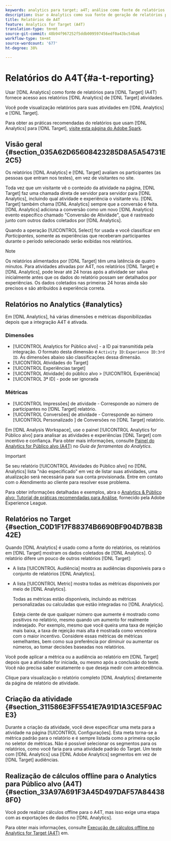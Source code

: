 ```yaml
---
keywords: analytics para target; a4T; análise como fonte de relatórios
description: Usar o Analytics como sua fonte de geração de relatórios para o Target (A4T) dá a você acesso aos relatórios do Analytics de suas atividades do Target.
title: Relatórios de A4T
feature: Analytics for Target (A4T)
translation-type: tm+mt
source-git-commit: 48b94f967252f5ddb009597456edf0a43bc54ba6
workflow-type: tm+mt
source-wordcount: '677'
ht-degree: 38%

---
```



# Relatórios do A4T{#a-t-reporting}

Usar [!DNL Analytics] como fonte de relatórios para [!DNL Target] (A4T) fornece acesso aos relatórios [!DNL Analytics] de [!DNL Target] atividades.

Você pode visualização relatórios para suas atividades em [!DNL Analytics] e [!DNL Target].

Para obter as práticas recomendadas do relatórios que usam [!DNL Analytics] para [!DNL Target], [visite esta página do Adobe Spark](https://spark.adobe.com/page/Lo3Spm4oBOvwF/).

## Visão geral {#section_035A62D65608423285D8A5A54731E2C5}

Os relatórios [!DNL Analytics] e [!DNL Target] avaliam os participantes (as pessoas que entram nos testes), em vez de visitantes no site.

Toda vez que um visitante vê o conteúdo da atividade na página, [!DNL Target] faz uma chamada direta de servidor para servidor para [!DNL Analytics], incluindo qual atividade e experiência o visitante viu. [!DNL Target] também chama  [!DNL Analytics] sempre que a conversão é feita. [!DNL Analytics] adiciona a conversão como um novo  [!DNL Analytics] evento específico chamado &quot;Conversão de Atividade&quot;, que é rastreado junto com outros dados coletados por  [!DNL Analytics].

Quando a operação [!UICONTROL Select] for usada e você classificar em *Participantes*, somente as experiências que receberam participantes durante o período selecionado serão exibidas nos relatórios.

>[!NOTE]
>
>Os relatórios alimentados por [!DNL Target] têm uma latência de quatro minutos. Para atividades ativadas por A4T, nos relatórios [!DNL Target] e [!DNL Analytics], pode levar até 24 horas após a atividade ser salva inicialmente antes que os dados do relatório possam ser detalhados por experiências. Os dados coletados nas primeiras 24 horas ainda são precisos e são atribuídos à experiência correta.

## Relatórios no Analytics   {#analytics}

Em [!DNL Analytics], há várias dimensões e métricas disponibilizadas depois que a integração A4T é ativada.

### Dimensões

* [!UICONTROL Analytics for Público alvo]  - a ID pai transmitida pela integração. O formato desta dimensão é `Activity ID:Experience ID:3rd ID`. As dimensões abaixo são classificações dessa dimensão.
* [!UICONTROL Atividades do Target]
* [!UICONTROL Experiências target]
* [!UICONTROL Atividade]  do público alvo >  [!UICONTROL Experiência]
* [!UICONTROL 3ª ID]  - pode ser ignorada

### Métricas

* [!UICONTROL Impressões]  de atividade - Corresponde ao número de   participantes no  [!DNL Target] relatório.
* [!UICONTROL Conversões]  de atividade - Corresponde ao número  [!UICONTROL Personalizado ] de Conversões no  [!DNL Target] relatório.

Em [!DNL Analysis Workspace], use o painel [!UICONTROL Analytics for Público alvo] para analisar as atividades e experiências [!DNL Target] com incentivo e confiança. Para obter mais informações, consulte [Painel do Analytics for Público alvo (A4T)](https://experienceleague.adobe.com/docs/analytics/analyze/analysis-workspace/panels/a4t-panel.html) no *Guia de ferramentas do Analytics*.

>[!IMPORTANT]
>
>Se seu relatório [!UICONTROL Atividades do Público alvo] no [!DNL Analytics] lista &quot;não especificado&quot; em vez de listar suas atividades, uma atualização será necessária para sua conta provisionada. Entre em contato com o Atendimento ao cliente para resolver esse problema.

Para obter informações detalhadas e exemplos, abra o [Analytics &amp; Público alvo: Tutorial de práticas recomendadas para Análise](https://spark.adobe.com/page/Lo3Spm4oBOvwF/), fornecido pela Adobe Experience League.

## Relatórios no Target   {#section_C0D1F17F88374B6690BF904D7B83B42E}

Quando [!DNL Analytics] é usado como a fonte do relatórios, os relatórios em [!DNL Target] mostram os dados coletados de [!DNL Analytics]. O relatório difere um pouco de outros relatórios [!DNL Target]:

* A lista [!UICONTROL Audiência] mostra as audiências disponíveis para o conjunto de relatórios [!DNL Analytics].
* A lista [!UICONTROL Metric] mostra todas as métricas disponíveis por meio de [!DNL Analytics].

   Todas as métricas estão disponíveis, incluindo as métricas personalizadas ou calculadas que estão integradas no [!DNL Analytics].

   Esteja ciente de que qualquer número que aumente é mostrado como positivos no relatório, mesmo quando um aumento for realmente indesejado. Por exemplo, mesmo que você queira uma taxa de rejeição mais baixa, a taxa de rejeição mais alta é mostrada como vencedora com o maior incentivo. Considere essas métricas de métricas semelhantes, bem como sua preferência por diminuir ou aumentar os números, ao tomar decisões baseadas nos relatórios.

Você pode aplicar a métrica ou a audiência ao relatório em [!DNL Target] depois que a atividade for iniciada, ou mesmo após a conclusão do teste. Você não precisa saber exatamente o que deseja medir com antecedência.

Clique para visualização o relatório completo [!DNL Analytics] diretamente da página de relatório de atividade.

## Criação da atividade {#section_311586E3FF5541E7A91D1A3CE5F9ACE3}

Durante a criação da atividade, você deve especificar uma meta para a atividade na página [!UICONTROL Configurações]. Esta meta torna-se a métrica padrão para o relatório e é sempre listada como a primeira opção no seletor de métricas. Não é possível selecionar os segmentos para os relatórios, como você faria para uma atividade padrão do Target. Um teste com [!DNL Analytics] usa [!DNL Adobe Analytics] segmentos em vez de [!DNL Target] audiências.

## Realização de cálculos offline para o Analytics para Público alvo (A4T) {#section_33A97A691F3A45D497DAF57A844388F0}

Você pode realizar cálculos offline para o A4T, mas isso exige uma etapa com as exportações de dados no [!DNL Analytics].

Para obter mais informações, consulte [Execução de cálculos offline no Analytics for Target (A4T)](/help/c-reports/conversion-rate.md#concept_0D0002A1EBDF420E9C50E2A46F36629B) em.

